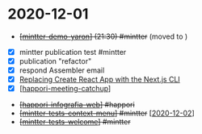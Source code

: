 # 2020-12-01

- ~~[[mintter-demo-yaron]] (21:30) #mintter~~ (moved to )
- [x] mintter publication test #mintter
- [x] publication "refactor"
- [x] respond Assembler email
- [x] [Replacing Create React App with the Next\.js CLI](https://gist.github.com/tannerlinsley/65ac1f0175d79d19762cf06650707830)
- [x] [[happori-meeting-catchup]]
- ~~[[happori-infografia-web]] #happori~~
- ~~[[mintter-tests-context-menu]] #mintter~~ [[2020-12-02]]
- ~~[[mintter-tests-welcome]] #mintter~~


[//begin]: # "Autogenerated link references for markdown compatibility"
[mintter-demo-yaron]: ../mintter-demo-yaron "Mintter Demo Yaron"
[happori-meeting-catchup]: ../happori-meeting-catchup "Happori Meeting Catchup"
[happori-infografia-web]: ../happori-infografia-web "Infografia Web Happori"
[mintter-tests-context-menu]: ../mintter-tests-context-menu "Mintter Tests Context Menu"
[2020-12-02]: 2020-12-02 "2020-12-02"
[mintter-tests-welcome]: ../mintter-tests-welcome "Mintter Tests Welcome"
[//end]: # "Autogenerated link references"
